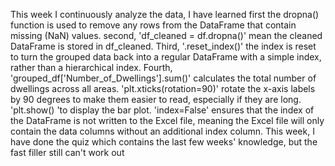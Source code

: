 This week I continuously analyze the data, I have learned first the dropna() function is used to remove any rows from the DataFrame that contain missing (NaN) values.
second, 'df_cleaned = df.dropna()' mean the cleaned DataFrame is stored in df_cleaned.
Third, '.reset_index()' the index is reset to turn the grouped data back into a regular DataFrame with a simple index, rather than a hierarchical index.
Fourth, 'grouped_df['Number_of_Dwellings'].sum()' calculates the total number of dwellings across all areas.
'plt.xticks(rotation=90)' rotate the x-axis labels by 90 degrees to make them easier to read, especially if they are long.
'plt.show() 'to display the bar plot.
'index=False' ensures that the index of the DataFrame is not written to the Excel file, meaning the Excel file will only contain the data columns without an additional index column.
This week, I have done the quiz which contains the last few weeks' knowledge, but the fast filler still can't work out
